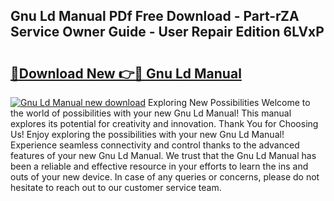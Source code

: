 ## Gnu Ld Manual PDf Free Download - Part-rZA Service Owner Guide - User Repair Edition 6LVxP

# <h2><a href="http://bc24835.oget.top/?id=Gnu+Ld+Manual">🔗Download New 👉🔴 Gnu Ld Manual</a></h2>

[![Gnu Ld Manual new download](https://i.imgur.com/5g1atiW.png)](http://bc24835.oget.top/?id=Gnu+Ld+Manual)
Exploring New Possibilities Welcome to the world of possibilities with your new Gnu Ld Manual! This manual explores its potential for creativity and innovation. Thank You for Choosing Us! Enjoy exploring the possibilities with your new Gnu Ld Manual! Experience seamless connectivity and control thanks to the advanced features of your new Gnu Ld Manual. We trust that the Gnu Ld Manual has been a reliable and effective resource in your efforts to learn the ins and outs of your new device. In case of any queries or concerns, please do not hesitate to reach out to our customer service team.
